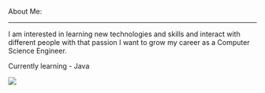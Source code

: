 About Me:
<hr/>
I am interested in learning new technologies and skills and interact with different people with that passion I want to grow my career as a Computer Science Engineer.

Currently learning - Java

<img src="file:///C:/Users/SRI%20RENUKA%20COMPUTERS/Downloads/internet.svg">
